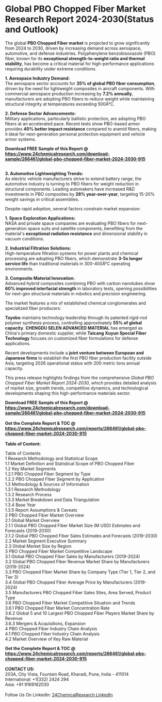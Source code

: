 <h1>Global PBO Chopped Fiber Market Research Report 2024-2030(Status and Outlook)</h1><p>The global <strong>PBO Chopped Fiber market</strong> is projected to grow significantly from 2024 to 2030, driven by increasing demand across aerospace, automotive, and defense industries. Polyphenylene benzobisoxazole (PBO) fiber, known for its <strong>exceptional strength-to-weight ratio and thermal stability</strong>, has become a critical material for high-performance applications requiring durability under extreme conditions.</p><p><strong>1. Aerospace Industry Demand:</strong><br>
The aerospace sector accounts for <strong>35% of global PBO fiber consumption</strong>, driven by the need for lightweight composites in aircraft components. With commercial aerospace production increasing by <strong>7.2% annually</strong>, manufacturers are adopting PBO fibers to reduce weight while maintaining structural integrity at temperatures exceeding 500Â°C.</p><p><strong>2. Defense Sector Advancements:</strong><br>
Military applications, particularly ballistic protection, are adopting PBO fibers at an accelerated pace. Recent tests show PBO-based armor provides <strong>40% better impact resistance</strong> compared to aramid fibers, making it ideal for next-generation personal protection equipment and vehicle armor systems.</p><div><b>Download FREE Sample of this Report @ 
            <a href="https://www.24chemicalresearch.com/download-sample/266461/global-pbo-chopped-fiber-market-2024-2030-915">
            https://www.24chemicalresearch.com/download-sample/266461/global-pbo-chopped-fiber-market-2024-2030-915</a></b></div><br><p><strong>3. Automotive Lightweighting Trends:</strong><br>
As electric vehicle manufacturers strive to extend battery range, the automotive industry is turning to PBO fibers for weight reduction in structural components. Leading automakers have increased R&amp;D investments in PBO composites by <strong>28% year-over-year</strong>, targeting 15-20% weight savings in critical assemblies.</p><p>Despite rapid adoption, several factors constrain market expansion:</p><p><strong>1. Space Exploration Applications:</strong><br>
NASA and private space companies are evaluating PBO fibers for next-generation space suits and satellite components, benefiting from the material's <strong>exceptional radiation resistance</strong> and dimensional stability in vacuum conditions.</p><p><strong>2. Industrial Filtration Solutions:</strong><br>
High-temperature filtration systems for power plants and chemical processing are adopting PBO fibers, which demonstrate <strong>3-5x longer service life</strong> than traditional materials in 300-400Â°C operating environments.</p><p><strong>3. Composite Material Innovation:</strong><br>
Advanced hybrid composites combining PBO with carbon nanotubes show <strong>60% improved interfacial strength</strong> in laboratory tests, opening possibilities for next-gen structural materials in robotics and precision engineering.</p><p>The market features a mix of established chemical conglomerates and specialized fiber producers:</p><p><strong>Toyobo</strong> maintains technology leadership through its patented rigid-rod polymer synthesis process, controlling approximately <strong>55% of global capacity</strong>. <strong>CHENGDU SELEN ADVANCED MATERIAL</strong> has emerged as China's primary domestic supplier, while <strong>Taicang Xuyun Special Fiber Technology</strong> focuses on customized fiber formulations for defense applications.</p><p>Recent developments include a <strong>joint venture between European and Japanese firms</strong> to establish the first PBO fiber production facility outside Asia, targeting 2026 operational status with 200 metric tons annual capacity.</p><p>This press release highlights findings from the comprehensive <em>Global PBO Chopped Fiber Market Report 2024-2030</em>, which provides detailed analysis of market size, growth trends, competitive dynamics, and technological developments shaping this high-performance materials sector.</p><div><b>Download FREE Sample of this Report @ 
            <a href="https://www.24chemicalresearch.com/download-sample/266461/global-pbo-chopped-fiber-market-2024-2030-915">
            https://www.24chemicalresearch.com/download-sample/266461/global-pbo-chopped-fiber-market-2024-2030-915</a></b></div><br><div><b>Get the Complete Report & TOC @ 
            <a href="https://www.24chemicalresearch.com/reports/266461/global-pbo-chopped-fiber-market-2024-2030-915">
            https://www.24chemicalresearch.com/reports/266461/global-pbo-chopped-fiber-market-2024-2030-915</a></b></div><br>
            <b>Table of Content:</b><p>Table of Contents<br />
1 Research Methodology and Statistical Scope<br />
1.1 Market Definition and Statistical Scope of PBO Chopped Fiber<br />
1.2 Key Market Segments<br />
1.2.1 PBO Chopped Fiber Segment by Type<br />
1.2.2 PBO Chopped Fiber Segment by Application<br />
1.3 Methodology & Sources of Information<br />
1.3.1 Research Methodology<br />
1.3.2 Research Process<br />
1.3.3 Market Breakdown and Data Triangulation<br />
1.3.4 Base Year<br />
1.3.5 Report Assumptions & Caveats<br />
2 PBO Chopped Fiber Market Overview<br />
2.1 Global Market Overview<br />
2.1.1 Global PBO Chopped Fiber Market Size (M USD) Estimates and Forecasts (2019-2030)<br />
2.1.2 Global PBO Chopped Fiber Sales Estimates and Forecasts (2019-2030)<br />
2.2 Market Segment Executive Summary<br />
2.3 Global Market Size by Region<br />
3 PBO Chopped Fiber Market Competitive Landscape<br />
3.1 Global PBO Chopped Fiber Sales by Manufacturers (2019-2024)<br />
3.2 Global PBO Chopped Fiber Revenue Market Share by Manufacturers (2019-2024)<br />
3.3 PBO Chopped Fiber Market Share by Company Type (Tier 1, Tier 2, and Tier 3)<br />
3.4 Global PBO Chopped Fiber Average Price by Manufacturers (2019-2024)<br />
3.5 Manufacturers PBO Chopped Fiber Sales Sites, Area Served, Product Type<br />
3.6 PBO Chopped Fiber Market Competitive Situation and Trends<br />
3.6.1 PBO Chopped Fiber Market Concentration Rate<br />
3.6.2 Global 5 and 10 Largest PBO Chopped Fiber Players Market Share by Revenue<br />
3.6.3 Mergers & Acquisitions, Expansion<br />
4 PBO Chopped Fiber Industry Chain Analysis<br />
4.1 PBO Chopped Fiber Industry Chain Analysis<br />
4.2 Market Overview of Key Raw Material</p><div><b>Get the Complete Report & TOC @ 
            <a href="https://www.24chemicalresearch.com/reports/266461/global-pbo-chopped-fiber-market-2024-2030-915">
            https://www.24chemicalresearch.com/reports/266461/global-pbo-chopped-fiber-market-2024-2030-915</a></b></div><br><b>CONTACT US:</b><br>
            203A, City Vista, Fountain Road, Kharadi, Pune, India - 411014<br>
            International: +1(332) 2424 294<br>
            Asia: +91 9169162030 <br><br>
            Follow Us On LinkedIn: <a href="https://www.linkedin.com/company/24chemicalresearch/">24ChemicalResearch LinkedIn</a>
